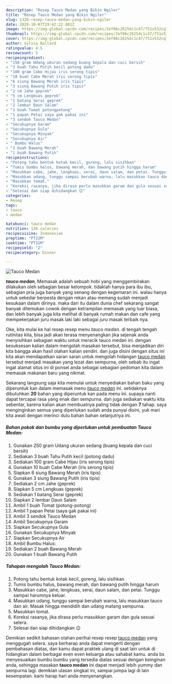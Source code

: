 ```yaml
---
description: "Resep Tauco Medan yang Bikin Ngiler"
title: "Resep Tauco Medan yang Bikin Ngiler"
slug: 1320-resep-tauco-medan-yang-bikin-ngiler
date: 2020-10-07T19:42:22.881Z
image: https://img-global.cpcdn.com/recipes/2ef06c2625dc1c47/751x532cq70/tauco-medan-foto-resep-utama.jpg
thumbnail: https://img-global.cpcdn.com/recipes/2ef06c2625dc1c47/751x532cq70/tauco-medan-foto-resep-utama.jpg
cover: https://img-global.cpcdn.com/recipes/2ef06c2625dc1c47/751x532cq70/tauco-medan-foto-resep-utama.jpg
author: Sylvia Ballard
ratingvalue: 4.5
reviewcount: 5
recipeingredient:
- "250 gram Udang ukuran sedang buang kepala dan cuci bersih"
- "3 buah Tahu Putih kecil potong dadu"
- "100 gram Cabe Hijau iris serong tipis"
- "10 buah Cabe Merah iris serong tipis"
- "6 siung Bawang Merah iris tipis"
- "3 siung Bawang Putih iris tipis"
- "2 cm Jahe geprek"
- "5 cm Lengkuas geprek"
- "1 batang Serai geprek"
- "2 lembar Daun Salam"
- "1 buah Tomat potongpotong"
- "1 papan Petai saya gak pakai ini"
- "3 sendok Tauco Medan"
- "Secukupnya Garam"
- "Secukupnya Gula"
- "Secukupnya Minyak"
- "Secukupnya Air"
- " Bumbu Halus"
- "2 buah Bawang Merah"
- "1 buah Bawang Putih"
recipeinstructions:
- "Potong tahu bentuk kotak kecil, goreng, lalu sisihkan"
- "Tumis bumbu halus, bawang merah, dan bawang putih hingga harum"
- "Masukkan cabe, jahe, lengkuas, serai, daun salam, dan petai. Tunggu sampai harumnya keluar."
- "Masukkan udang, tunggu sampai berubah warna, lalu masukkan tauco dan air. Masak hingga mendidih dan udang matang sempurna."
- "Masukkan tomat."
- "Koreksi rasanya, jika dirasa perlu masukkan garam dan gula sesuai selera."
- "Selesai dan siap dihidangkan 😉"
categories:
- Resep
tags:
- tauco
- medan

katakunci: tauco medan 
nutrition: 136 calories
recipecuisine: Indonesian
preptime: "PT22M"
cooktime: "PT31M"
recipeyield: "2"
recipecategory: Dinner

---
```



![Tauco Medan](https://img-global.cpcdn.com/recipes/2ef06c2625dc1c47/751x532cq70/tauco-medan-foto-resep-utama.jpg)

<b><i>tauco medan</i></b>, Memasak adalah sebuah hobi yang menggembirakan dilakukan oleh sebagian besar kelompok. tidaklah hanya para ibu ibu, sebagian pria juga banyak yang senang dengan kegemaran ini. walau hanya untuk sekedar berpesta dengan rekan atau memang sudah menjadi kesukaan dalam dirinya. maka dari itu dalam dunia chef sekarang sangat banyak ditemukan cowok dengan ketrampilan memasak yang luar biasa, dan lebih banyak juga kita melihat di banyak rumah makan dan cafe yang mempekerjakan juru masak laki laki sebagai juru masak terbaik nya.

Oke, kita mulai ke hal resep resep menu <i>tauco medan</i>. di tengah tengah rutinitas kita, bisa jadi akan terasa menyenangkan jika sejenak anda menyisihkan sebagian waktu untuk meracik tauco medan ini. dengan kesuksesan kalian dalam mengolah masakan tersebut, bisa menjadikan diri kita bangga akan hasil olahan kalian sendiri. dan juga disini dengan situs ini kita akan mendapatkan saran saran untuk mengolah hidangan <u>tauco medan</u> tersebut menjadi masakan yang lezat dan sempurna, oleh sebab itu ingat ingat alamat situs ini di ponsel anda sebagai sebagian pedoman kita dalam memasak makanan baru yang nikmat.




Sekarang langsung saja kita memulai untuk menyediakan bahan baku yang diperuntuk kan dalam memasak menu <u><i>tauco medan</i></u> ini. setidaknya dibutuhkan <b>20</b> bahan yang diperuntuk kan pada menu ini. supaya nanti dapat tercapai rasa yang enak dan sempurna. dan juga sediakan waktu kita sebentar, karena kalian akan membuatnya paling tidak dengan <b>7</b> tahap. saya menginginkan semua yang diperlukan sudah anda punyai disini, yuk mari kita awali dengan merinci dulu bahan bahan selanjutnya ini.

<!--inarticleads1-->

##### Bahan pokok dan bumbu yang diperlukan untuk pembuatan Tauco Medan:

1. Gunakan 250 gram Udang ukuran sedang (buang kepala dan cuci bersih)
1. Sediakan 3 buah Tahu Putih kecil (potong dadu)
1. Sediakan 100 gram Cabe Hijau (iris serong tipis)
1. Gunakan 10 buah Cabe Merah (iris serong tipis)
1. Siapkan 6 siung Bawang Merah (iris tipis)
1. Gunakan 3 siung Bawang Putih (iris tipis)
1. Sediakan 2 cm Jahe (geprek)
1. Siapkan 5 cm Lengkuas (geprek)
1. Sediakan 1 batang Serai (geprek)
1. Siapkan 2 lembar Daun Salam
1. Ambil 1 buah Tomat (potong-potong)
1. Ambil 1 papan Petai (saya gak pakai ini)
1. Ambil 3 sendok Tauco Medan
1. Ambil Secukupnya Garam
1. Siapkan Secukupnya Gula
1. Gunakan Secukupnya Minyak
1. Siapkan Secukupnya Air
1. Ambil  Bumbu Halus:
1. Sediakan 2 buah Bawang Merah
1. Gunakan 1 buah Bawang Putih




<!--inarticleads2-->

##### Tahapan mengolah Tauco Medan:

1. Potong tahu bentuk kotak kecil, goreng, lalu sisihkan
1. Tumis bumbu halus, bawang merah, dan bawang putih hingga harum
1. Masukkan cabe, jahe, lengkuas, serai, daun salam, dan petai. Tunggu sampai harumnya keluar.
1. Masukkan udang, tunggu sampai berubah warna, lalu masukkan tauco dan air. Masak hingga mendidih dan udang matang sempurna.
1. Masukkan tomat.
1. Koreksi rasanya, jika dirasa perlu masukkan garam dan gula sesuai selera.
1. Selesai dan siap dihidangkan 😉




Demikian sedikit bahasan olahan perihal resep resep <u>tauco medan</u> yang menggugah selera. saya berharap anda dapat mengerti dengan pembahasan diatas, dan kamu dapat praktek ulang di saat lain untuk di hidangkan dalam berbagai even even keluarga atau sahabat kamu. anda bs menyesuaikan bumbu bumbu yang tersedia diatas sesuai dengan keinginan anda, sehingga masakan <b>tauco medan</b> ini dapat menjadi lebih yummy dan sempurna lagi. demikian ulasan singkat ini, sampai jumpa lagi di lain kesempatan. kami harap hari anda menyenangkan.
